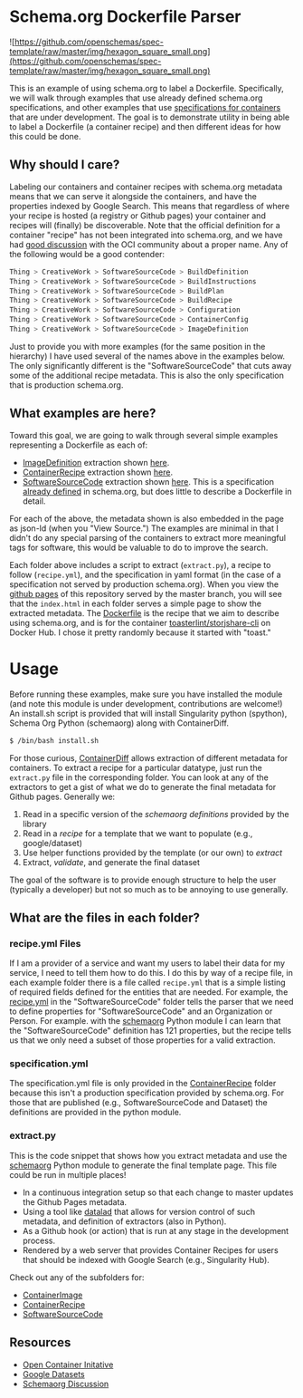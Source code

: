 # Schema.org Dockerfile Parser

![https://github.com/openschemas/spec-template/raw/master/img/hexagon_square_small.png](https://github.com/openschemas/spec-template/raw/master/img/hexagon_square_small.png)

This is an example of using schema.org to label a Dockerfile. Specifically, we will
walk through examples that use already defined schema.org specifications, and other
examples that use [specifications for containers](https://www.github.com/openschemas/spec-container)
 that are under development. The goal is to demonstrate utility in being able to 
label a Dockerfile (a container recipe) and then different ideas for how this could be done.

## Why should I care?

Labeling our containers and container recipes with schema.org metadata means that
we can serve it alongside the containers, and have the properties indexed by Google Search.
This means that regardless of where your recipe is hosted (a registry or Github pages)
your container and recipes will (finally) be discoverable. Note that the official
definition for a container "recipe" has not been integrated into schema.org, and we
have had [good discussion](https://groups.google.com/a/opencontainers.org/forum/#!topic/dev/vEupyIGtvJs) with the OCI community about a proper name. Any of the
following would be a good contender:

```bash
Thing > CreativeWork > SoftwareSourceCode > BuildDefinition
Thing > CreativeWork > SoftwareSourceCode > BuildInstructions
Thing > CreativeWork > SoftwareSourceCode > BuildPlan
Thing > CreativeWork > SoftwareSourceCode > BuildRecipe
Thing > CreativeWork > SoftwareSourceCode > Configuration
Thing > CreativeWork > SoftwareSourceCode > ContainerConfig
Thing > CreativeWork > SoftwareSourceCode > ImageDefinition
```

Just to provide you with more examples (for the same position in the hierarchy)
I have used several of the names above in the examples below. The only significantly
different is the "SoftwareSourceCode" that cuts away some of the additional recipe
metadata. This is also the only specification that is production schema.org.

## What examples are here?

Toward this goal, we are going to walk through several simple examples 
representing a Dockerfile as each of:

 - [ImageDefinition](ImageDefinition) extraction shown [here](https://openbases.github.io/extract-dockerfile/ImageDefinition/).
 - [ContainerRecipe](ContainerRecipe) extraction shown [here](https://openbases.github.io/extract-dockerfile/ContainerRecipe/).
 - [SoftwareSourceCode](SoftwareSourceCode) extraction shown [here](https://openbases.github.io/extract-dockerfile/SoftwareSourceCode/). This is a specification 
[already defined](https://schema.org/SoftwareSourceCode) in schema.org, 
but does little to describe a Dockerfile in detail.

For each of the above, the metadata shown is also embedded in the page as json-ld
(when you "View Source.") The examples are minimal in that I didn't do any special
parsing of the containers to extract more meaningful tags for software, this would
be valuable to do to improve the search.

Each folder above includes a script to extract (`extract.py`), 
a recipe to follow (`recipe.yml`), and the specification in yaml format (in the 
case of a specification not served by production schema.org). When you view
the [github pages](https://openbases.github.io/extract-dockerfile) of this 
repository served by the master branch, you will see that the `index.html` 
in each folder serves a simple page to show the extracted metadata. The 
[Dockerfile](Dockerfile) is the recipe that we aim to describe using schema.org,
and is for the container [toasterlint/storjshare-cli](https://hub.docker.com/r/toasterlint/storjshare-cli/) on Docker Hub. I chose it pretty randomly because it started with
"toast."


# Usage

Before running these examples, make sure you have installed the module (and note
this module is under development, contributions are welcome!) An install.sh script
is provided that will install Singularity python (spython), Schema Org Python (schemaorg)
along with ContainerDiff.

```bash
$ /bin/bash install.sh
```

For those curious, [ContainerDiff](https://github.com/GoogleContainerTools/container-diff)
allows extraction of different metadata for containers. 
To extract a recipe for a particular datatype, just run the `extract.py` file
in the corresponding folder. You can look at any of the extractors to get a gist
of what we do to generate the final metadata for Github pages. Generally we:

 1. Read in a specific version of the *schemaorg definitions* provided by the library
 2. Read in a *recipe* for a template that we want to populate (e.g., google/dataset)
 3. Use helper functions provided by the template (or our own) to *extract*
 4. Extract, *validate*, and generate the final dataset

The goal of the software is to provide enough structure to help the user (typically a developer)
but not so much as to be annoying to use generally.

## What are the files in each folder?

### recipe.yml Files

If I am a provider of a service and want my users to label their data for my service,
I need to tell them how to do this. I do this by way of a recipe file, in each
example folder there is a file called `recipe.yml` that is a simple listing of required fields defined for the entities that are needed. For example, the [recipe.yml](SoftwareSourceCode/recipe.yml) in the "SoftwareSourceCode" folder tells the parser that we need to define
properties for "SoftwareSourceCode" and an Organization or Person. For example.
with the [schemaorg](https://www.github.com/openschemas/schemaorg) Python module 
I can learn that the "SoftwareSourceCode" definition has 121 properties, 
but the recipe tells us that we only need a subset of those
properties for a valid extraction.

### specification.yml

The specification.yml file is only provided in the [ContainerRecipe](ContainerRecipe)
folder because this isn't a production specification provided by schema.org. For
those that are published (e.g., SoftwareSourceCode and Dataset) the definitions are
provided in the python module.

### extract.py

This is the code snippet that shows how you extract metadata and use the 
[schemaorg](https://www.github.com/openschemas/schemaorg) Python module
to generate the final template page. This file could be run in multiple places!

 - In a continuous integration setup so that each change to master updates the Github Pages metadata.
 - Using a tool like [datalad](https://datalad.org) that allows for version control of such metadata, and definition of extractors (also in Python).
 - As a Github hook (or action) that is run at any stage in the development process.
 - Rendered by a web server that provides Container Recipes for users that should be indexed with Google Search (e.g., Singularity Hub).

Check out any of the subfolders for:

 - [ContainerImage](ContainerImage)
 - [ContainerRecipe](ContainerRecipe)
 - [SoftwareSourceCode](SoftwareSourceCode)

## Resources

 - [Open Container Initative](https://github.com/opencontainers/)
 - [Google Datasets](https://www.blog.google/products/search/making-it-easier-discover-datasets/)
 - [Schemaorg Discussion](https://github.com/schemaorg/schemaorg/issues/2059#issuecomment-427208907)
